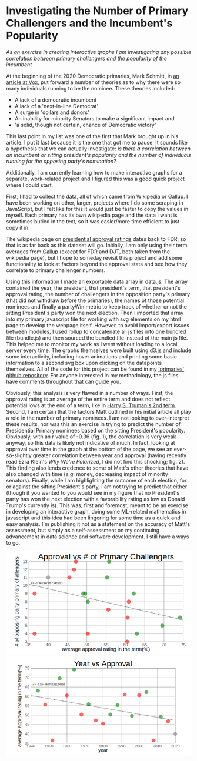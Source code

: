 # Investigating the Number of Primary Challengers and the Incumbent's Popularity
*As an exercise in creating interactive graphs I am investigating any possible correlation between primary challengers and the popularity of the incumbent*

At the beginning of the 2020 Democratic primaries, Mark Schmitt, in [an article at Vox](https://www.vox.com/polyarchy/2019/5/1/18525526/democratic-candidates-president-why-so-many), put forward a number of theories as to why there were so many individuals running to be the nominee. These theories included:

  * A lack of a democratic incumbent
  * A lack of a 'next-in-line Democrat'
  * A surge in 'dollars and donors'
  * An inability for minority Senators to make a significant impact
and
  * 'a solid, though not certain, chance of Democratic victory'

This last point in my list was one of the first that Mark brought up in his article. I put it last because it is the one that got me to pause. It sounds like a hypothesis that we can actually investigate: *is there a correlation between an incumbent or sitting president's popularity and the number of individuals running for the opposing party's nomination?*

Additionally, I am currently learning how to make interactive graphs for a separate, work-related project and I figured this was a good quick project where I could start.

First, I had to collect the data, all of which came from Wikipedia or Gallup. I have been working on other, larger, projects where I do some scraping in JavaScript, but I felt like for this it would just be faster to copy the values in myself. Each primary has its own wikipedia page and the data I want is sometimes buried in the text, so it was easier/more time efficient to just copy it in.

The wikipedia page on [presidential approval ratings](https://en.wikipedia.org/wiki/United_States_presidential_approval_rating) dates back to FDR, so that is as far back as this dataset will go. Initially, I am only using their term averages from [Gallup](https://news.gallup.com/poll/116677/presidential-approval-ratings-gallup-historical-statistics-trends.aspx) (except for FDR and DJT, both taken from the wikipedia page), but I hope to someday revisit this project and add some functionality to look at factors beyond the approval stats and see how they correlate to primary challenger numbers.

Using this information I made an exportable data array in data.js. The array contained the year, the president, that president's term, that president's approval rating, the number of challengers in the opposition party's primary (that did not withdraw before the primaries), the names of those potential nominees and finally a partyWin metric to keep track of whether or not the sitting President's party won the next election. Then I imported that array into my primary javascript file for working with svg elements on my html page to develop the webpage itself. However, to avoid import/export issues between modules, I used rollup to concatenate all js files into one bundled file (bundle.js) and then sourced the bundled file instead of the main js file. This helped me to monitor my work as I went without loading to a local server every time. The graphs themselves were built using d3.js and include some interactivity, including hover animations and printing some basic information to a second svg box upon clicking on the datapoints themselves. All of the code for this project can be found in my ['primaries' github repository](https://github.com/ericlumsden/primaries). For anyone interested in my methodology, the js files have comments throughout that can guide you.

Obviously, this analysis is very flawed in a number of ways. First, the approval rating is an average of the entire term and does not reflect potential lows at the end of a term, like in [Harry S. Truman's 2nd term](https://en.wikipedia.org/wiki/United_States_presidential_approval_rating#/media/File:Gallup_Poll-Approval_Rating-Harry_S_Truman.png). Second, I am certain that the factors Matt outlined in his initial article all play a role in the number of primary nominees. I am not looking to over-interpret these results, nor was this an exercise in trying to predict the number of Presidential Primary nominees based on the sitting President's popularity. Obviously, with an r value of -0.36 (fig. 1), the correlation is very weak anyway, so this data is likely not indicative of much. In fact, looking at approval over time in the graph at the bottom of the page, we see an ever-so-slightly greater correlation between year and approval (having recently read Ezra Klein's *Why We're Polarized*, I did not find this shocking; fig. 2). This finding also lends credence to some of Matt's other theories that have also changed with time (*e.g.* money, decreasing impact of minority senators). Finally, while I am highlighting the outcome of each election, for or against the sitting President's party, I am not trying to predict that either (though if you wanted to you would see in my figure that no President's party has won the next election with a favorability rating as low as Donald Trump's currently is). This was, first and foremost, meant to be an exercise in developing an interactive graph, doing some ML-related mathematics in javascript and this idea had been lingering for some time as a quick and easy analysis. I'm publishing it not as a statement on the accuracy of Matt's assessment, but simply as a self-assessment on my continuing advancement in data science and software development. I still have a ways to go.

![Figure 1](./approvalVchallenger.png)
![Figure 2](./yearVapproval.png)
